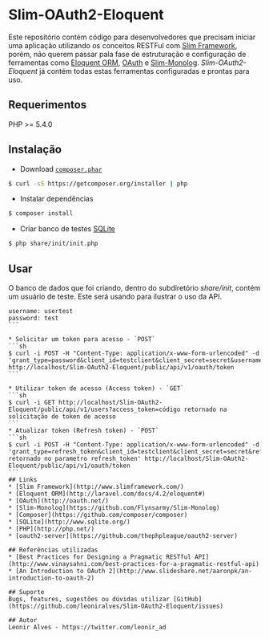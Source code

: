 # Slim-OAuth2-Eloquent

Este repositório contém código para desenvolvedores que precisam iniciar uma aplicação utilizando os conceitos RESTFul com [Slim Framework](http://www.slimframework.com/), porém, não querem passar pala fase de estruturação e configuração de ferramentas como [Eloquent ORM](http://laravel.com/docs/4.2/eloquent#), [OAuth](http://oauth.net/) e [Slim-Monolog](https://github.com/Flynsarmy/Slim-Monolog). *Slim-OAuth2-Eloquent* já contém todas estas ferramentas configuradas e prontas para uso.

## Requerimentos
PHP >= 5.4.0

## Instalação
* Download [`composer.phar`](https://github.com/composer/composer) 
```sh
$ curl -sS https://getcomposer.org/installer | php
```
* Instalar dependências
```sh
$ composer install
```
* Criar banco de testes [SQLite](http://www.sqlite.org/)
```sh
$ php share/init/init.php
```

## Usar

O banco de dados que foi criando, dentro do subdiretório *share/init*, contém um usuário de teste. Este será usando para ilustrar o uso da API.
````
username: usertest
password: test
```

* Solicitar um token para acesso - `POST`
```sh
$ curl -i POST -H "Content-Type: application/x-www-form-urlencoded" -d 'grant_type=password&client_id=testclient&client_secret=secret&username=usertest&password=test' http://localhost/Slim-OAuth2-Eloquent/public/api/v1/oauth/token
```

* Utilizar token de acesso (Access token) - `GET`
```sh
$ curl -i GET http://localhost/Slim-OAuth2-Eloquent/public/api/v1/users?access_token=código retornado na solicitação de token de acesso
```
* Atualizar token (Refresh token) - `POST`
```sh
$ curl -i POST -H "Content-Type: application/x-www-form-urlencoded" -d 'grant_type=refresh_token&client_id=testclient&client_secret=secret&refresh_token=refresh_token=código retornado no parametro refresh_token' http://localhost/Slim-OAuth2-Eloquent/public/api/v1/oauth/token
```
## Links
* [Slim Framework](http://www.slimframework.com/)
* [Eloquent ORM](http://laravel.com/docs/4.2/eloquent#)
* [OAuth](http://oauth.net/)
* [Slim-Monolog](https://github.com/Flynsarmy/Slim-Monolog)
* [Composer](https://github.com/composer/composer)
* [SQLite](http://www.sqlite.org/)
* [PHP](http://php.net/)
* [oauth2-server](https://github.com/thephpleague/oauth2-server)

## Referências utilizadas
* [Best Practices for Designing a Pragmatic RESTful API](http://www.vinaysahni.com/best-practices-for-a-pragmatic-restful-api)
* [An Introduction to OAuth 2](http://www.slideshare.net/aaronpk/an-introduction-to-oauth-2)

## Suporte
Bugs, features, sugestões ou dúvidas utilizar [GitHub](https://github.com/leoniralves/Slim-OAuth2-Eloquent/issues)

## Autor
Leonir Alves - https://twitter.com/leonir_ad
